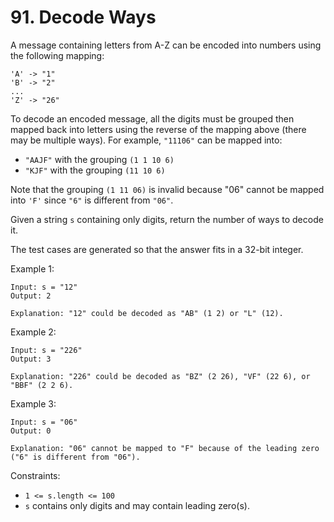 # 91. Decode Ways

A message containing letters from A-Z can be encoded into numbers using the following mapping:

    'A' -> "1"
    'B' -> "2"
    ...
    'Z' -> "26"

To decode an encoded message, all the digits must be grouped then mapped back into letters using the reverse of the mapping above (there may be multiple ways). For example, `"11106"` can be mapped into:

- `"AAJF"` with the grouping `(1 1 10 6)`
- `"KJF"` with the grouping `(11 10 6)`

Note that the grouping `(1 11 06)` is invalid because "06" cannot be mapped into `'F'` since `"6"` is different from `"06"`.

Given a string `s` containing only digits, return the number of ways to decode it.

The test cases are generated so that the answer fits in a 32-bit integer.

Example 1:

    Input: s = "12"
    Output: 2

    Explanation: "12" could be decoded as "AB" (1 2) or "L" (12).

Example 2:

    Input: s = "226"
    Output: 3

    Explanation: "226" could be decoded as "BZ" (2 26), "VF" (22 6), or "BBF" (2 2 6).

Example 3:

    Input: s = "06"
    Output: 0

    Explanation: "06" cannot be mapped to "F" because of the leading zero ("6" is different from "06").

Constraints:

- `1 <= s.length <= 100`
- `s` contains only digits and may contain leading zero(s).
